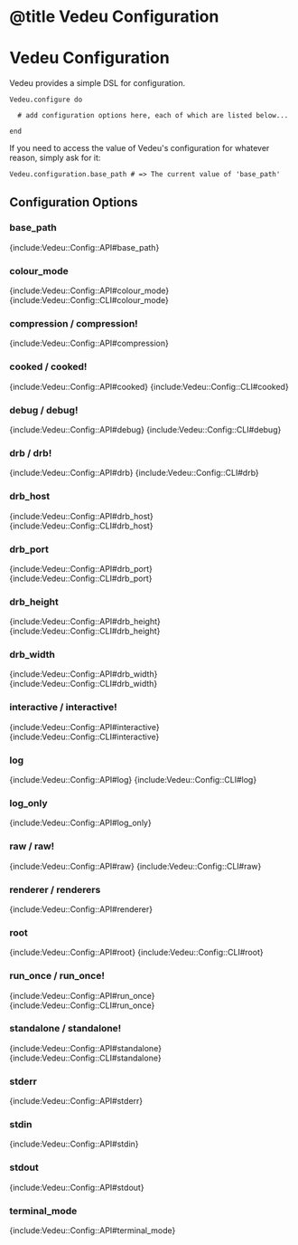 # @title Vedeu Configuration
# Vedeu Configuration

Vedeu provides a simple DSL for configuration.

    Vedeu.configure do

      # add configuration options here, each of which are listed below...

    end

If you need to access the value of Vedeu's configuration for whatever reason,
simply ask for it:

    Vedeu.configuration.base_path # => The current value of 'base_path'

## Configuration Options

### base_path
{include:Vedeu::Config::API#base_path}

### colour_mode
{include:Vedeu::Config::API#colour_mode}
{include:Vedeu::Config::CLI#colour_mode}

### compression / compression!
{include:Vedeu::Config::API#compression}

### cooked / cooked!
{include:Vedeu::Config::API#cooked}
{include:Vedeu::Config::CLI#cooked}

### debug / debug!
{include:Vedeu::Config::API#debug}
{include:Vedeu::Config::CLI#debug}

### drb / drb!
{include:Vedeu::Config::API#drb}
{include:Vedeu::Config::CLI#drb}

### drb_host
{include:Vedeu::Config::API#drb_host}
{include:Vedeu::Config::CLI#drb_host}

### drb_port
{include:Vedeu::Config::API#drb_port}
{include:Vedeu::Config::CLI#drb_port}

### drb_height
{include:Vedeu::Config::API#drb_height}
{include:Vedeu::Config::CLI#drb_height}

### drb_width
{include:Vedeu::Config::API#drb_width}
{include:Vedeu::Config::CLI#drb_width}

### interactive / interactive!
{include:Vedeu::Config::API#interactive}
{include:Vedeu::Config::CLI#interactive}

### log
{include:Vedeu::Config::API#log}
{include:Vedeu::Config::CLI#log}

### log_only
{include:Vedeu::Config::API#log_only}

### raw / raw!
{include:Vedeu::Config::API#raw}
{include:Vedeu::Config::CLI#raw}

### renderer / renderers
{include:Vedeu::Config::API#renderer}

### root
{include:Vedeu::Config::API#root}
{include:Vedeu::Config::CLI#root}

### run_once / run_once!
{include:Vedeu::Config::API#run_once}
{include:Vedeu::Config::CLI#run_once}

### standalone / standalone!
{include:Vedeu::Config::API#standalone}
{include:Vedeu::Config::CLI#standalone}

### stderr
{include:Vedeu::Config::API#stderr}

### stdin
{include:Vedeu::Config::API#stdin}

### stdout
{include:Vedeu::Config::API#stdout}

### terminal_mode
{include:Vedeu::Config::API#terminal_mode}
